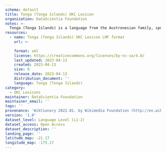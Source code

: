 ```yaml
---
schema: default
title: Tonga (Tonga Islands) UKC Lexicon
organization: DataScientia Foundation
notes: >-
  Tonga (Tonga Islands) is a language from the Austronesian family, spoken in Oceania. The UKC Lexicon of Tonga (Tonga Islands) is represented as a lexico-semantic network. It consists of words, word senses, synsets, as well as sense-level and synset-level relationships.
resources:
  - name: Tonga (Tonga Islands) UKC Lexicon LMF format
    url: >-
      
    format: xml
    license: https://creativecommons.org/licenses/by-nc-sa/4.0/
    last_updated: 2023-04-13
    created: 2023-04-13
    size: 0
    release_date: 2023-04-13
    distribution_document: ''
    language: Tonga (Tonga Islands)
category:
  - UKC Lexicons
maintainer: DataScientia Foundation
maintainer_email: ''
tags: ''
provenance: 'Wiktionary 2022.01. by Wikimedia Foundation (http://en.wiktionary.org); CogNet 2.1 by Khuyagbaatar Batsuren, National University of Mongolia (http://cognet.ukc.disi.unitn.it); Princeton WordNet 2.1 by Princeton University (https://wordnet.princeton.edu)'
version: '1.0'
dataset_level: Language Level (L1-2)
dataset_access: Open Access
dataset_description: ''
landing_page: ''
latitude_map: -21.17
longitude_map: -175.17
---
```

